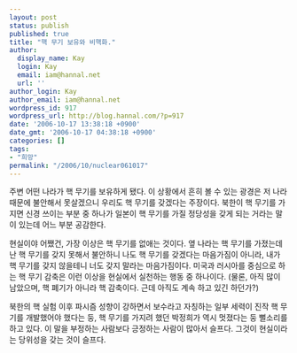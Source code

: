 ```yaml
---
layout: post
status: publish
published: true
title: "핵 무기 보유와 비핵화."
author:
  display_name: Kay
  login: Kay
  email: iam@hannal.net
  url: ''
author_login: Kay
author_email: iam@hannal.net
wordpress_id: 917
wordpress_url: http://blog.hannal.com/?p=917
date: '2006-10-17 13:38:18 +0900'
date_gmt: '2006-10-17 04:38:18 +0900'
categories: []
tags:
- "희망"
permalink: "/2006/10/nuclear061017"
---
```

<p>주변 어떤 나라가 핵 무기를 보유하게 됐다. 이 상황에서 흔히 볼 수 있는 광경은 저 나라 때문에 불안해서 못살겠으니 우리도 핵 무기를 갖겠다는 주장이다. 북한이 핵 무기를 가지면 신경 쓰이는 부분 중 하나가 일본이 핵 무기를 가질 정당성을 갖게 되는 거라는 말이 있는데 어느 부분 공감한다.</p>
<p>현실이야 어쨌건, 가장 이상은 핵 무기를 없애는 것이다. 옆 나라는 핵 무기를 가졌는데 난 핵 무기를 갖지 못해서 불안하니 나도 핵 무기를 갖겠다는 마음가짐이 아니라, 내가 핵 무기를 갖지 않을테니 너도 갖지 말라는 마음가짐이다. 미국과 러시아를 중심으로 하는 핵 무기 감축은 이런 이상을 현실에서 실천하는 행동 중 하나이다. (물론, 아직 많이 남았으며, 핵 폐기가 아니라 핵 감축이다. 근데 아직도 계속 하고 있긴 하던가?)</p>
<p>북한의 핵 실험 이후 파시즘 성향이 강하면서 보수라고 자칭하는 일부 세력이 진작 핵 무기를 개발했어야 했다는 둥, 핵 무기를 가지려 했던 박정희가 역시 멋졌다는 둥 뻘소리를 하고 있다. 이 말을 부정하는 사람보다 긍정하는 사람이 많아서 슬프다. 그것이 현실이라는 당위성을 갖는 것이 슬프다.</p>
